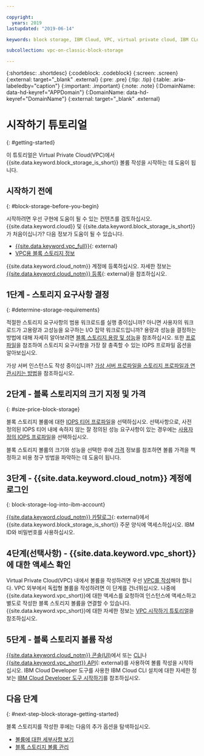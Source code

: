 ```yaml
---

copyright:
  years: 2019
lastupdated: "2019-06-14"

keywords: block storage, IBM Cloud, VPC, virtual private cloud, IBM CLoud, volume, data storage, classic, virtual server

subcollection: vpc-on-classic-block-storage

---
```

{:shortdesc: .shortdesc}
{:codeblock: .codeblock}
{:screen: .screen}
{:external: target="_blank" .external}
{:pre: .pre}
{:tip: .tip}
{:table: .aria-labeledby="caption"}
{:important: .important}
{:note: .note}
{:DomainName: data-hd-keyref="APPDomain"}
{:DomainName: data-hd-keyref="DomainName"}
{:external: target="_blank" .external}

# 시작하기 튜토리얼
{: #getting-started}

이 튜토리얼은 Virtual Private Cloud(VPC)에서 {{site.data.keyword.block_storage_is_short}} 볼륨 작성을 시작하는 데 도움이 됩니다. 

## 시작하기 전에
{: #block-storage-before-you-begin}

시작하려면 우선 구현에 도움이 될 수 있는 컨텐츠를 검토하십시오. {{site.data.keyword.cloud}} 및 {{site.data.keyword.block_storage_is_short}}가 처음이십니가? 다음 정보가 도움이 될 수 있습니다.

* [{{site.data.keyword.vpc_full}}](https://www.ibm.com/cloud/vpc){: external}
* [VPC용 블록 스토리지 정보](/docs/vpc-on-classic-block-storage?topic=vpc-on-classic-block-storage-block-storage-about)

{{site.data.keyword.cloud_notm}} 계정에 등록하십시오. 자세한 정보는 [{{site.data.keyword.cloud_notm}} 등록](https://cloud.ibm.com/docs/account?topic=account-signup#signup){: external}을 참조하십시오.

## 1단계 - 스토리지 요구사항 결정
{: #determine-storage-requirements}

적절한 스토리지 요구사항의 범용 워크로드를 실행 중이십니까? 아니면 사용자의 워크로드가 고용량과 고성능을 요구하는 I/O 집약 워크로드입니까? 용량과 성능을 결정하는 방법에 대해 자세히 알아보려면 [블록 스토리지 용량 및 성능](/docs/vpc-on-classic-block-storage?topic=vpc-on-classic-block-storage-capacity-performance)을 참조하십시오. 또한 [프로파일](/docs/vpc-on-classic-block-storage?topic=vpc-on-classic-block-storage-block-storage-profiles)을 참조하여 스토리지 요구사항을 가장 잘 충족할 수 있는 IOPS 프로파일 옵션을 알아보십시오. 

가상 서버 인스턴스도 작성 중이십니까? [가상 서버 프로파일을 스토리지 프로파일과 연관시키는 방법](/docs/vpc-on-classic-block-storage?topic=vpc-on-classic-block-storage-block-storage-profiles#vsi-profiles-relate-to-storage)을 참조하십시오.

## 2단계 - 블록 스토리지의 크기 지정 및 가격
{: #size-price-block-storage}

블록 스토리지 볼륨에 대한 [IOPS 티어 프로파일](/docs/vpc-on-classic-block-storage?topic=vpc-on-classic-block-storage-block-storage-profiles#tiers)을 선택하십시오. 선택사항으로, 사전 정의된 IOPS 티어 내에 속하지 않는 잘 정의된 성능 요구사항이 있는 경우에는 [사용자 정의 IOPS 프로파일](/docs/vpc-on-classic-block-storage?topic=vpc-on-classic-block-storage-block-storage-profiles#custom)을 선택하십시오. 

블록 스토리지 볼륨의 크기와 성능을 선택한 후에 [가격](/docs/vpc-on-classic?topic=vpc-on-classic-block-storage-pricing) 정보를 참조하면 볼륨 가격을 책정하고 비용 청구 방법을 파악하는 데 도움이 됩니다.

## 3단계 - {{site.data.keyword.cloud_notm}} 계정에 로그인
{: block-storage-log-into-ibm-account}

[{{site.data.keyword.cloud_notm}} 카탈로그](https://{DomainName}/catalog){: external}에서 {{site.data.keyword.block_storage_is_short}} 주문 양식에 액세스하십시오. IBM ID와 비밀번호를 사용하십시오.

## 4단계(선택사항) - {{site.data.keyword.vpc_short}}에 대한 액세스 확인

Virtual Private Cloud(VPC) 내에서 볼륨을 작성하려면 우선 [VPC를 작성](/docs/vpc-on-classic?topic=vpc-on-classic-creating-a-vpc-using-the-ibm-cloud-console)해야 합니다. VPC 외부에서 독립형 볼륨을 작성하려면 이 단계를 건너뛰십시오. 나중에 {{site.data.keyword.vpc_short}}에 대한 액세스를 요청하여 인스턴스에 액세스하고 별도로 작성한 블록 스토리지 볼륨을 연결할 수 있습니다. {{site.data.keyword.vpc_short}}에 대한 자세한 정보는 [VPC 시작하기 튜토리얼](/docs/vpc-on-classic?topic=vpc-on-classic-getting-started)을 참조하십시오.

## 5단계 - 블록 스토리지 볼륨 작성

[{{site.data.keyword.cloud_notm}} 콘솔(UI)](/docs/vpc-on-classic-block-storage?topic=vpc-on-classic-block-storage-creating-block-storage)에서 또는 [CLI](/docs/vpc-on-classic-block-storage?topic=vpc-on-classic-block-storage-creating-block-storage-cli)나 [{{site.data.keyword.vpc_short}} API](https://{DomainName}/apidocs/vpc-on-classic#create-a-volume){: external}를 사용하여 볼륨 작성을 시작하십시오. IBM Cloud Developer 도구를 사용한 IBM Cloud CLI 설치에 대한 자세한 정보는 [IBM Cloud Developer 도구 시작하기](/docs/cli?topic=cloud-cli-getting-started)를 참조하십시오.

## 다음 단계
{: #next-step-block-storage-getting-started}

블록 스토리지를 작성한 후에는 다음의 추가 옵션을 탐색하십시오.

* [볼륨에 대한 세부사항 보기](/docs/vpc-on-classic-block-storage?topic=vpc-on-classic-block-storage-viewing-block-storage)
* [블록 스토리지 볼륨 관리](/docs/vpc-on-classic-block-storage?topic=vpc-on-classic-block-storage-managing-block-storage#managing-block-storage)
